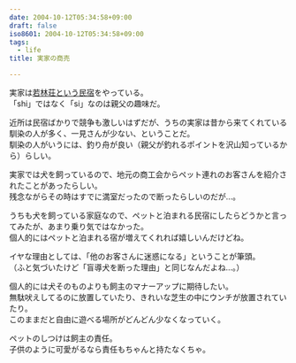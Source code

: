 ```yaml
---
date: 2004-10-12T05:34:58+09:00
draft: false
iso8601: 2004-10-12T05:34:58+09:00
tags:
  - life
title: 実家の商売

---
```


<div class="entry-body">
  <p>実家は<a href="http://user.notojima.jp/wakabayasi/">若林荘という民宿</a>をやっている。<br />
    「shi」ではなく「si」なのは親父の趣味だ。</p>

  <p>近所は民宿ばかりで競争も激しいはずだが、うちの実家は昔から来てくれている馴染の人が多く、一見さんが少ない、ということだ。<br />
    馴染の人がいうには、釣り舟が良い（親父が釣れるポイントを沢山知っているから）らしい。</p>

  <p>実家では犬を飼っているので、地元の商工会からペット連れのお客さんを紹介されたことがあったらしい。<br />
    残念ながらその時はすでに満室だったので断ったらしいのだが…。</p>

  <p>うちも犬を飼っている家庭なので、ペットと泊まれる民宿にしたらどうかと言ってみたが、あまり乗り気ではなかった。<br />
    個人的にはペットと泊まれる宿が増えてくれれば嬉しいんだけどね。</p>

  <p>イヤな理由としては、「他のお客さんに迷惑になる」ということが筆頭。<br />
    （ふと気づいたけど「盲導犬を断った理由」と同じなんだよね…。）</p>

  <p>個人的には犬そのものよりも飼主のマナーアップに期待したい。<br />
    無駄吠えしてるのに放置していたり、きれいな芝生の中にウンチが放置されていたり。<br />
    このままだと自由に遊べる場所がどんどん少なくなっていく。</p>

  <p>ペットのしつけは飼主の責任。<br />
    子供のように可愛がるなら責任もちゃんと持たなくちゃ。</p>
</div>
